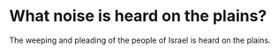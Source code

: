 # What noise is heard on the plains?

The weeping and pleading of the people of Israel is heard on the plains.
